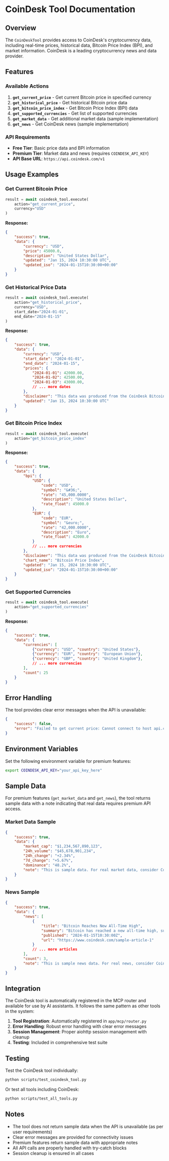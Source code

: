 # CoinDesk Tool Documentation

## Overview

The `CoinDeskTool` provides access to CoinDesk's cryptocurrency data, including real-time prices, historical data, Bitcoin Price Index (BPI), and market information. CoinDesk is a leading cryptocurrency news and data provider.

## Features

### Available Actions

1. **`get_current_price`** - Get current Bitcoin price in specified currency
2. **`get_historical_price`** - Get historical Bitcoin price data
3. **`get_bitcoin_price_index`** - Get Bitcoin Price Index (BPI) data
4. **`get_supported_currencies`** - Get list of supported currencies
5. **`get_market_data`** - Get additional market data (sample implementation)
6. **`get_news`** - Get CoinDesk news (sample implementation)

### API Requirements

- **Free Tier**: Basic price data and BPI information
- **Premium Tier**: Market data and news (requires `COINDESK_API_KEY`)
- **API Base URL**: `https://api.coindesk.com/v1`

## Usage Examples

### Get Current Bitcoin Price

```python
result = await coindesk_tool.execute(
    action="get_current_price",
    currency="USD"
)
```

**Response:**
```json
{
    "success": true,
    "data": {
        "currency": "USD",
        "price": 45000.0,
        "description": "United States Dollar",
        "updated": "Jan 15, 2024 10:30:00 UTC",
        "updated_iso": "2024-01-15T10:30:00+00:00"
    }
}
```

### Get Historical Price Data

```python
result = await coindesk_tool.execute(
    action="get_historical_price",
    currency="USD",
    start_date="2024-01-01",
    end_date="2024-01-15"
)
```

**Response:**
```json
{
    "success": true,
    "data": {
        "currency": "USD",
        "start_date": "2024-01-01",
        "end_date": "2024-01-15",
        "prices": {
            "2024-01-01": 42000.00,
            "2024-01-02": 42500.00,
            "2024-01-03": 43000.00,
            // ... more dates
        },
        "disclaimer": "This data was produced from the CoinDesk Bitcoin Price Index...",
        "updated": "Jan 15, 2024 10:30:00 UTC"
    }
}
```

### Get Bitcoin Price Index

```python
result = await coindesk_tool.execute(
    action="get_bitcoin_price_index"
)
```

**Response:**
```json
{
    "success": true,
    "data": {
        "bpi": {
            "USD": {
                "code": "USD",
                "symbol": "&#36;",
                "rate": "45,000.0000",
                "description": "United States Dollar",
                "rate_float": 45000.0
            },
            "EUR": {
                "code": "EUR",
                "symbol": "&euro;",
                "rate": "42,000.0000",
                "description": "Euro",
                "rate_float": 42000.0
            }
            // ... more currencies
        },
        "disclaimer": "This data was produced from the CoinDesk Bitcoin Price Index...",
        "chart_name": "Bitcoin Price Index",
        "updated": "Jan 15, 2024 10:30:00 UTC",
        "updated_iso": "2024-01-15T10:30:00+00:00"
    }
}
```

### Get Supported Currencies

```python
result = await coindesk_tool.execute(
    action="get_supported_currencies"
)
```

**Response:**
```json
{
    "success": true,
    "data": {
        "currencies": [
            {"currency": "USD", "country": "United States"},
            {"currency": "EUR", "country": "European Union"},
            {"currency": "GBP", "country": "United Kingdom"},
            // ... more currencies
        ],
        "count": 25
    }
}
```

## Error Handling

The tool provides clear error messages when the API is unavailable:

```json
{
    "success": false,
    "error": "Failed to get current price: Cannot connect to host api.coindesk.com:443 ssl:default [getaddrinfo failed]"
}
```

## Environment Variables

Set the following environment variable for premium features:

```bash
export COINDESK_API_KEY="your_api_key_here"
```

## Sample Data

For premium features (`get_market_data` and `get_news`), the tool returns sample data with a note indicating that real data requires premium API access.

### Market Data Sample

```json
{
    "success": true,
    "data": {
        "market_cap": "$1,234,567,890,123",
        "24h_volume": "$45,678,901,234",
        "24h_change": "+2.34%",
        "7d_change": "+5.67%",
        "dominance": "48.2%",
        "note": "This is sample data. For real market data, consider CoinDesk's premium API."
    }
}
```

### News Sample

```json
{
    "success": true,
    "data": {
        "news": [
            {
                "title": "Bitcoin Reaches New All-Time High",
                "summary": "Bitcoin has reached a new all-time high, surpassing previous records.",
                "published": "2024-01-15T10:30:00Z",
                "url": "https://www.coindesk.com/sample-article-1"
            }
            // ... more articles
        ],
        "count": 3,
        "note": "This is sample news data. For real news, consider CoinDesk's premium API."
    }
}
```

## Integration

The CoinDesk tool is automatically registered in the MCP router and available for use by AI assistants. It follows the same pattern as other tools in the system:

1. **Tool Registration**: Automatically registered in `app/mcp/router.py`
2. **Error Handling**: Robust error handling with clear error messages
3. **Session Management**: Proper aiohttp session management with cleanup
4. **Testing**: Included in comprehensive test suite

## Testing

Test the CoinDesk tool individually:

```bash
python scripts/test_coindesk_tool.py
```

Or test all tools including CoinDesk:

```bash
python scripts/test_all_tools.py
```

## Notes

- The tool does not return sample data when the API is unavailable (as per user requirements)
- Clear error messages are provided for connectivity issues
- Premium features return sample data with appropriate notes
- All API calls are properly handled with try-catch blocks
- Session cleanup is ensured in all cases
